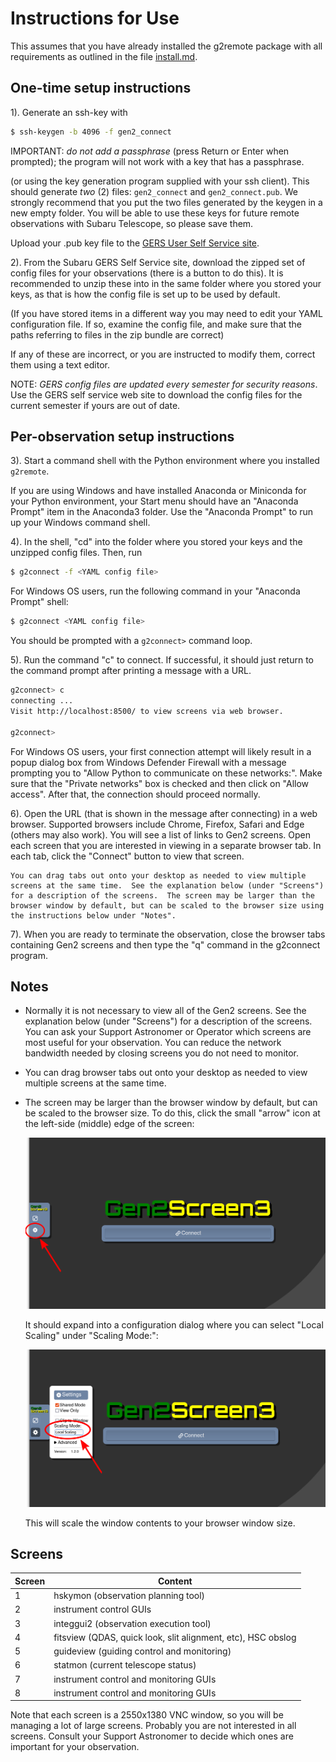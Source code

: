 # Instructions for Use

This assumes that you have already installed the g2remote package with
all requirements as outlined in the file [install.md](https://github.com/naojsoft/g2remote/blob/master/install.md).

## One-time setup instructions

1). Generate an ssh-key with

```bash
$ ssh-keygen -b 4096 -f gen2_connect
```

IMPORTANT: *do not add a passphrase* (press Return or Enter when prompted);
the program will not work with a key that has a passphrase.
      
(or using the key generation program supplied with your ssh client).
This should generate *two* (2) files: `gen2_connect` and `gen2_connect.pub`. 
We strongly recommend that you put the two files generated by the keygen
in a new empty folder.  You will be able to use these keys for future
remote observations with Subaru Telescope, so please save them.
    
Upload your .pub key file to the [GERS User Self Service site](https://hscq.naoj.hawaii.edu/guser/login). 

2). From the Subaru GERS Self Service site, download the zipped set of
config files for your observations (there is a button to do this).
It is recommended to unzip these into in the same folder where you stored
your keys, as that is how the config file is set up to be used by default.

(If you have stored items in a different way you may need to edit your
YAML configuration file.  If so, examine the config file, and make
sure that the paths referring to files in the zip bundle are correct)  
      
If any of these are incorrect, or you are instructed to modify them,
correct them using a text editor.

NOTE: *GERS config files are updated every semester for security reasons*.
Use the GERS self service web site to download the config files for the
current semester if yours are out of date.

## Per-observation setup instructions

3). Start a command shell with the Python environment where you installed
    `g2remote`.

If you are using Windows and have installed Anaconda or Miniconda
for your Python environment, your Start menu should have an
"Anaconda Prompt" item in the Anaconda3 folder. Use the "Anaconda Prompt"
to run up your Windows command shell.

4). In the shell, "cd" into the folder where you stored your keys and the
unzipped config files.  Then, run 

```bash
$ g2connect -f <YAML config file>
```

For Windows OS users, run the following command in your "Anaconda Prompt" shell:

```bash
$ g2connect <YAML config file>
```

You should be prompted with a `g2connect>` command loop.

5). Run the command "c" to connect.  If successful, it should just return
    to the command prompt after printing a message with a URL.

```bash
g2connect> c
connecting ...
Visit http://localhost:8500/ to view screens via web browser.

g2connect> 
```

For Windows OS users, your first connection attempt will likely result in a
popup dialog box from Windows Defender Firewall with a message prompting you
to "Allow Python to communicate on these networks:". Make sure that the
"Private networks" box is checked and then click on "Allow access".
After that, the connection should proceed normally.

6). Open the URL (that is shown in the message after connecting) in a web
    browser.  Supported browsers include Chrome, Firefox, Safari and Edge
    (others may also work).  You will see a list of links to Gen2 screens.
    Open each screen that you are interested in viewing in a separate
    browser tab.  In each tab, click the "Connect" button to view that
    screen.

    You can drag tabs out onto your desktop as needed to view multiple
    screens at the same time.  See the explanation below (under "Screens")
    for a description of the screens.  The screen may be larger than the
    browser window by default, but can be scaled to the browser size using
    the instructions below under "Notes".
    
7). When you are ready to terminate the observation, close the browser tabs
    containing Gen2 screens and then type the "q" command in the g2connect
    program.

## Notes

* Normally it is not necessary to view all of the Gen2 screens.  See the
  explanation below (under "Screens") for a description of the screens.
  You can ask your Support Astronomer or Operator which screens are most
  useful for your observation.  You can reduce the network bandwidth needed
  by closing screens you do not need to monitor.
  
* You can drag browser tabs out onto your desktop as needed to view multiple
  screens at the same time. 

* The screen may be larger than the browser window by default, but can be
  scaled to the browser size.  To do this, click the small "arrow" icon at
  the left-side (middle) edge of the screen:

  ![Settings](./g2r_noVNC_ex1.png)
  
  It should expand into a configuration dialog where you can select
  "Local Scaling" under "Scaling Mode:":

  ![Settings](./g2r_noVNC_ex2.png)

  This will scale the window contents to your browser window size.

## Screens

| Screen | Content |
| ------ | ------- |
| 1      | hskymon (observation planning tool) |
| 2      | instrument control GUIs |
| 3      | integgui2 (observation execution tool) |
| 4      | fitsview (QDAS, quick look, slit alignment, etc), HSC obslog |
| 5      | guideview (guiding control and monitoring) |
| 6      | statmon (current telescope status) |
| 7      | instrument control and monitoring GUIs |
| 8      | instrument control and monitoring GUIs |

Note that each screen is a 2550x1380 VNC window, so you will be managing a
lot of large screens. Probably you are not interested in all screens.
Consult your Support Astronomer to decide which ones are important for
your observation.

